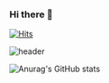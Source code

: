### Hi there 👋
[![Hits](https://hits.seeyoufarm.com/api/count/incr/badge.svg?url=https%3A%2F%2Fgithub.com%2FInsa14&count_bg=%23FFC000&title_bg=%23555555&icon=&icon_color=%23E7E7E7&title=visitor&edge_flat=false)](https://hits.seeyoufarm.com)

![header](https://capsule-render.vercel.app/api?type=waving&color=01E1EC&height=300&section=header&text=Jung%20Jihee&fontSize=90&fontColor=ffffff)

![Anurag's GitHub stats](https://github-readme-stats.vercel.app/api?username=Insa14&show_icons=true&theme=tokyonight)
<!--
**Insa14/Insa14** is a ✨ _special_ ✨ repository because its `README.md` (this file) appears on your GitHub profile.

Here are some ideas to get you started:

- 🔭 I’m currently working on ...
- 🌱 I’m currently learning ...
- 👯 I’m looking to collaborate on ...
- 🤔 I’m looking for help with ...
- 💬 Ask me about ...
- 📫 How to reach me: ...
- 😄 Pronouns: ...
- ⚡ Fun fact: ...
-->
